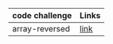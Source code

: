 | code challenge | Links                            |
| -----------    | -------------------------        |
| array-reversed | [link](array-reverse/README.md)  |
